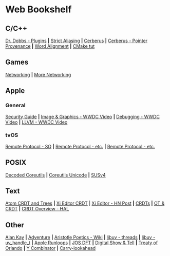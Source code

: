 # Web Bookshelf

## C/C++
[Dr. Dobbs - Plugins](http://www.drdobbs.com/cpp/building-your-own-plugin-framework-part/204202899) **|**
[Strict Aliasing](https://blog.regehr.org/archives/1307) **|**
[Cerberus](https://www.cl.cam.ac.uk/~pes20/cerberus/) **|**
[Cerberus - Pointer Provenance](https://www.cl.cam.ac.uk/~pes20/cerberus/cerberus-popl2019.pdf) **|**
[Word Alignment](http://web.archive.org/web/20170708093042/http://www.cs.umd.edu:80/class/sum2003/cmsc311/Notes/Data/aligned.html) **|**
[CMake tut](https://cmake.org/cmake-tutorial/)

## Games
[Networking](https://gafferongames.com/categories/game-networking/) **|**
[More Networking](https://www.gamasutra.com/view/feature/131577/halflife_and_team_fortress_.php?page=1) 

## Apple
### General
[Security Guide](https://www.apple.com/business/site/docs/iOS_Security_Guide.pdf) **|**
[Image & Graphics - WWDC Video](https://developer.apple.com/videos/play/wwdc2018/219/) **|**
[Debugging - WWDC Video](https://developer.apple.com/videos/play/wwdc2018/412/) **|**
[LLVM - WWDC Video](https://developer.apple.com/videos/play/wwdc2018/409/)

### tvOS
[Remote Protocol - SO](https://stackoverflow.com/questions/35355807/has-anyone-reversed-engineered-the-protocol-used-by-apples-ios-remote-app-for-c) **|**
[Remote Protocol - etc.](https://eldino.wordpress.com/2007/06/25/enit-daap-dawhat-daap-dache-cosa/) **|**
[Remote Protocol - etc.](https://askubuntu.com/questions/124352/can-i-connect-to-itunes-music-shares-using-amarok)


## POSIX
[Decoded Coreutils](http://www.maizure.org/projects/decoded-gnu-coreutils/) **|**
[Coreutils Unicode](https://crashcourse.housegordon.org/coreutils-multibyte-support.html) **|**
[SUSv4](http://www.unix.org/version4/)


## Text
[Atom CRDT and Trees](https://google.com) **|**
[Xi Editor CRDT](https://github.com/xi-editor/xi-editor/blob/e8065a3993b80af0aadbca0e50602125d60e4e38/doc/crdt-details.md) |
[Xi Editor - HN Post](https://news.ycombinator.com/item?id=17742071) **|**
[CRDTs](http://archagon.net/blog/2018/03/24/data-laced-with-history/) **|**
[OT & CRDT](https://medium.com/@raphlinus/towards-a-unified-theory-of-operational-transformation-and-crdt-70485876f72f) **|**
[CRDT Overview - HAL](https://hal.inria.fr/inria-00555588/document)

## Other
[Alan Kay](https://tinlizzie.org/IA/index.php/Talks_by_Alan_Kay) **|**
[Adventure](https://www.filfre.net/2011/05/will-crowthers-adventure-part-1/) **|**
[Aristotle Poetics - Wiki](https://en.wikipedia.org/wiki/Poetics_(Aristotle)) **|**
[libuv - threads](https://nikhilm.github.io/uvbook/threads.html) **|**
[libuv - uv_handle_t](http://docs.libuv.org/en/v1.x/handle.html#c.uv_handle_t) **|**
[Apple Runloops](https://developer.apple.com/library/archive/documentation/Cocoa/Conceptual/Multithreading/RunLoopManagement/RunLoopManagement.html) **|**
[JOS DFT](https://ccrma.stanford.edu/~jos/Welcome.html) **|**
[Digital Show & Tell](https://xiph.org/video/vid2.shtml) **|**
[Treaty of Orlando](http://web.media.mit.edu/~lieber/Publications/Treaty-of-Orlando-Chapter.pdf) **|**
[Y Combinator](https://eli.thegreenplace.net/2016/some-notes-on-the-y-combinator/) **|**
[Carry-lookahead](https://en.wikipedia.org/wiki/Carry-lookahead_adder)

